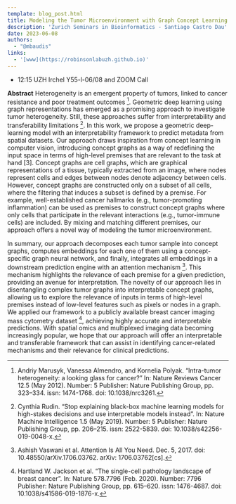 ```yaml
---
template: blog_post.html
title: Modeling the Tumor Microenvironment with Graph Concept Learning 
description: 'Zurich Seminars in Bioinformatics - Santiago Castro Dau'
date: 2023-06-08
authors:
  - "@mbaudis"
links:
  - '[www](https://robinsonlabuzh.github.io)'
---
```


* 12:15 UZH Irchel Y55-l-06/08 and ZOOM Call

**Abstract** Heterogeneity is an emergent property of tumors, linked to cancer resistance and poor treatment outcomes [^1]. Geometric deep learning using graph representations has emerged as a promising approach to investigate tumor heterogeneity. Still, these approaches suffer from interpretability and transferability limitations [^2]. In this work, we propose a geometric deep-learning model with an interpretability framework to predict metadata from spatial datasets.<!--more--> Our approach draws inspiration from concept learning in computer vision, introducing concept graphs as a way of redefining the input space in terms of high-level premises that are relevant to the task at hand [3]. Concept graphs are cell graphs, which are graphical representations of a tissue, typically extracted from an image, where nodes represent cells and edges between nodes denote adjacency between cells. However, concept graphs are constructed only on a subset of all cells, where the filtering that induces a subset is defined by a premise. For example, well-established cancer hallmarks (e.g., tumor-promoting inflammation) can be used as premises to construct concept graphs where only cells that participate in the relevant interactions (e.g., tumor-immune cells) are included. By mixing and matching different premises, our approach offers a novel way of modeling the tumor microenvironment.

In summary, our approach decomposes each tumor sample into concept graphs, computes embeddings for each one of them using a concept-specific graph neural network, and finally, integrates all embeddings in a downstream prediction engine with an attention mechanism [^4]. This mechanism highlights the relevance of each premise for a given prediction, providing an avenue for interpretation. The novelty of our approach lies in disentangling complex tumor graphs into interpretable concept graphs, allowing us to explore the relevance of inputs in terms of high-level premises instead of low-level features such as pixels or nodes in a graph. We applied our framework to a publicly available breast cancer imaging mass cytometry dataset [^5], achieving highly accurate and interpretable predictions. With spatial omics and multiplexed imaging data becoming increasingly popular, we hope that our approach will offer an interpretable and transferable framework that can assist in identifying cancer-related mechanisms and their relevance for clinical predictions. 

[^1]:  Andriy Marusyk, Vanessa Almendro, and Kornelia Polyak. “Intra-tumor heterogeneity: a looking glass for cancer?” In: Nature Reviews Cancer 12.5 (May 2012). Number: 5 Publisher: Nature Publishing Group, pp. 323–334. issn: 1474-1768. doi: 10.1038/nrc3261.

[^2]:  Cynthia Rudin. “Stop explaining black-box machine learning models for high-stakes decisions and use interpretable models instead”. In: Nature Machine Intelligence 1.5 (May 2019). Number: 5 Publisher: Nature Publishing Group, pp. 206–215. issn: 2522-5839. doi: 10.1038/s42256-019-0048-x. 

[^3]:  Kaidi Cao, Maria Brbic, and Jure Leskovec. Concept Learners for Few- Shot Learning. Mar. 20, 2021. arXiv: 2007.07375[cs,stat].

[^4]:  Ashish Vaswani et al. Attention Is All You Need. Dec. 5, 2017. doi: 10.48550/arXiv.1706.03762. arXiv: 1706.03762[cs].

[^5]:  Hartland W. Jackson et al. “The single-cell pathology landscape of breast cancer”. In: Nature 578.7796 (Feb. 2020). Number: 7796 Publisher: Nature Publishing Group, pp. 615–620. issn: 1476-4687. doi: 10.1038/s41586-019-1876-x. 